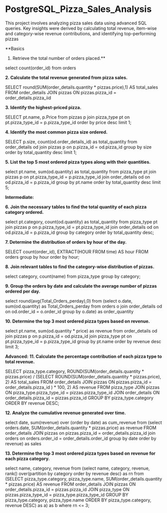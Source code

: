 # PostgreSQL_Pizza_Sales_Analysis
This project involves analyzing pizza sales data using advanced SQL queries. Key insights were derived by calculating total revenue, item-wise and category-wise revenue contributions, and identifying top-performing pizzas

**Basics
1.	Retrieve the total number of orders placed.**

select count(order_id) from orders

**2.	Calculate the total revenue generated from pizza sales.**

SELECT
    round(SUM(order_details.quantity * pizzas.price),1) AS total_sales
FROM 
    order_details
JOIN 
    pizzas ON pizzas.pizza_id = order_details.pizza_iid

**3.	Identify the highest-priced pizza.**

SELECT pt.name, p.Price from pizzas p
join pizza_type pt
on pt.pizza_type_id = p.pizza_type_id
order by price desc
limit 1;

**4.	Identify the most common pizza size ordered.**

SELECT p.size, count(od.order_details_id) as total_quantity from order_details od
join pizzas p
on p.pizza_id = od.pizza_id
group by size
order by total_quantity desc
limit 1;

**5.	List the top 5 most ordered pizza types along with their quantities.**

select pt.name, sum(od.quantity) as total_quantity from pizza_type pt
join pizzas p
on pt.pizza_type_id = p.pizza_type_id
join order_details od
on od.pizza_id = p.pizza_id
group by pt.name
order by total_quantity desc
limit 5;

**Intermediate:**

**6.	Join the necessary tables to find the total quantity of each pizza category ordered.**

select pt.category, count(od.quantity) as total_quantity from pizza_type pt
join pizzas p
on p.pizza_type_id = pt.pizza_type_id
join order_details od
on od.pizza_id = p.pizza_id
group by category
order by total_quantity desc;

**7.	Determine the distribution of orders by hour of the day.**

SELECT count(order_id), EXTRACT(HOUR FROM time) AS hour FROM orders
group by hour
order by hour;

**8.	Join relevant tables to find the category-wise distribution of pizzas.**

select category, count(name) from pizza_type
group by category;

**9.	Group the orders by date and calculate the average number of pizzas ordered per day.**

select round(avg(Total_Orders_perday),0) from (select o.date, sum(od.quantity) as Total_Orders_perday from orders o
join order_details od
on od.order_id = o.order_id
group by o.date) as order_quantity

**10.	Determine the top 3 most ordered pizza types based on revenue.**

select pt.name, sum(od.quantity * price) as revenue from order_details od
join pizzas p
on p.pizza_id = od.pizza_id
join pizza_type pt
on pt.pizza_type_id = p.pizza_type_id
group by pt.name
order by revenue desc
limit 3;


**Advanced:**
**11.	Calculate the percentage contribution of each pizza type to total revenue.**

SELECT 
    pizza_type.category,
    ROUND(SUM(order_details.quantity * pizzas.price) / (SELECT ROUND(SUM(order_details.quantity * pizzas.price), 2) AS total_sales
            FROM 
                order_details
            JOIN 
                pizzas ON pizzas.pizza_id = order_details.pizza_id
        ) * 100, 2) AS revenue
FROM 
    pizza_type
JOIN 
    pizzas ON pizza_type.pizza_type_id = pizzas.pizza_type_id
JOIN 
    order_details ON order_details.pizza_id = pizzas.pizza_id
GROUP BY 
    pizza_type.category
ORDER BY 
    revenue DESC;



**12.	Analyze the cumulative revenue generated over time.**

select date, sum(revenue) over (order by date) as cum_revenue 
from
(select orders.date, SUM(order_details.quantity * pizzas.price) as revenue 
FROM 
    order_details 
JOIN pizzas on pizzas.pizza_id = order_details.pizza_id
join orders on orders.order_id = order_details.order_id
group by date
order by revenue) as sales



**13.	Determine the top 3 most ordered pizza types based on revenue for each pizza category.**

select name, category, revenue from (select name, category, revenue, rank() over(partition by category order by revenue desc) as rn from
(SELECT 
    pizza_type.category, 
    pizza_type.name, 
    SUM(order_details.quantity * pizzas.price) AS revenue
FROM 
    order_details
JOIN 
    pizzas ON order_details.pizza_id = pizzas.pizza_id
JOIN 
    pizza_type ON pizzas.pizza_type_id = pizza_type.pizza_type_id
GROUP BY 
    pizza_type.category, pizza_type.name
ORDER BY 
    pizza_type.category, revenue DESC) as a) as b
where rn <= 3;


